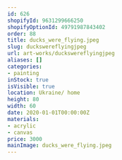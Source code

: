 ```yaml
---
id: 626
shopifyId: 9631299666250
shopifyOptionId: 49791987843402
order: 88
title: ducks_were_flying.jpeg
slug: duckswereflyingjpeg
url: art-works/duckswereflyingjpeg
aliases: []
categories:
- painting
inStock: true
isVisible: true
location: Ukraine/ home
height: 80
width: 60
date: 2020-01-01T00:00:00Z
materials:
- acrylic
- canvas
price: 3000
mainImage: ducks_were_flying.jpeg
---
```

